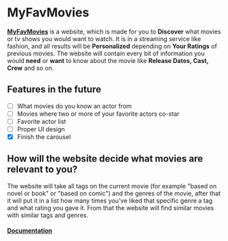 # MyFavMovies
[**MyFavMovies**](https://puckyeu.github.io/MyFavMovies/) is a website, which is made for you to **Discover** what movies or tv shows you would want to watch. It is in a streaming service like fashion, and all results will be **Personalized** depending on **Your Ratings** of previous movies. The website will contain every bit of information you would **need** or **want** to know about the movie like **Release Dates, Cast, Crew** and so on.

## Features in the future
- [ ] What movies do you know an actor from
- [ ] Movies where two or more of your favorite actors co-star
- [ ] Favorite actor list
- [ ] Proper UI design
- [x] Finish the carousel

## How will the website decide what movies are relevant to you?
The website will take all tags on the current movie (for example "based on novel or book" or "based on comic") and the genres of the movie, after that it will put it in a list how many times you've liked that specific genre a tag and what rating you gave it. From that the website will find similar movies with similar tags and genres.

#### [Documentation](https://github.com/PuckyEU/MyFavMovies/wiki)
